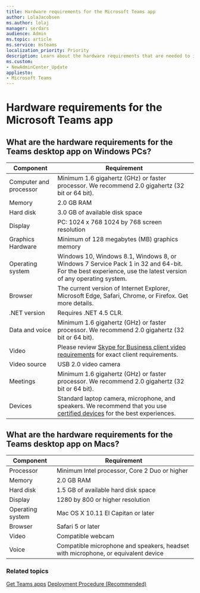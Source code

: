 ```yaml
---
title: Hardware requirements for the Microsoft Teams app
author: LolaJacobsen
ms.author: lolaj
manager: serdars
audience: Admin
ms.topic: article
ms.service: msteams
localization_priority: Priority
description: Learn about the hardware requirements that are needed to install and run Microsoft Teams desktop app.
ms.custom:
- NewAdminCenter_Update
appliesto: 
- Microsoft Teams
---
```


# Hardware requirements for the Microsoft Teams app

## What are the hardware requirements for the Teams desktop app on Windows PCs?

|**Component**|**Requirement**  |
|---------|---------|
|Computer and processor    | Minimum 1.6 gigahertz (GHz) or faster processor. We recommend 2.0 gigahertz (32 bit or 64 bit).        |
|Memory     |    2.0 GB RAM     |
|Hard disk    | 3.0 GB of available disk space        |
|Display    |   PC: 1024 x 768 1024 by 768 screen resolution |
|Graphics Hardware |  Minimum of 128 megabytes (MB) graphics memory
|Operating system  |    Windows 10, Windows 8.1, Windows 8, or Windows 7 Service Pack 1 in 32 and 64-bit.  For the best experience, use the latest version of any operating system.|
|Browser    |   The current version of Internet Explorer, Microsoft Edge, Safari, Chrome, or Firefox. Get more details.   |
|.NET version    |  Requires .NET 4.5 CLR.       |
|Data and voice    |    Minimum 1.6 gigahertz (GHz) or faster processor. We recommend 2.0 gigahertz (32 bit or 64 bit).     |
|Video     |   Please review [Skype for Business client video requirements](https://go.microsoft.com/fwlink/p/?LinkID=620427)  for exact client requirements.    |
|Video source    |  USB 2.0 video camera       |
|Meetings    |    Minimum 1.6 gigahertz (GHz) or faster processor. We recommend 2.0 gigahertz (32 bit or 64 bit).     |
|Devices    |   Standard laptop camera, microphone, and speakers. We recommend that you use [certified devices](https://go.microsoft.com/fwlink/p/?LinkID=620428) for the best experiences.      |

## What are the hardware requirements for the Teams desktop app on Macs?
|**Component**|**Requirement**  |
|---------|---------|
|Processor    | Minimum Intel processor, Core 2 Duo or higher |
|Memory     |   2.0 GB RAM      |
|Hard disk    |   1.5 GB of available hard disk space      |
|Display    | 1280 by 800 or higher resolution    |
|Operating system  |    Mac OS X 10.11 El Capitan or later     |
|Browser    |   Safari 5 or later      |
|Video  |    Compatible webcam     |
|Voice    |  Compatible microphone and speakers, headset with microphone, or equivalent device       |

### Related topics
[Get Teams apps](get-clients.md)
[Deployment Procedure (Recommended)](msi-deployment.md)